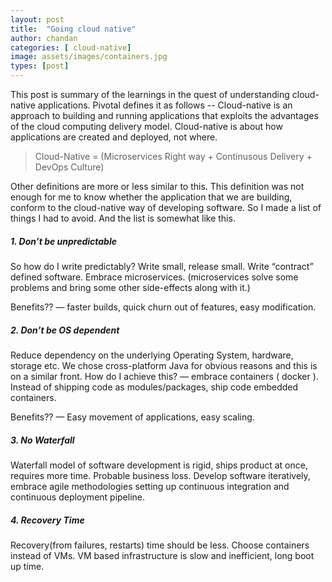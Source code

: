```yaml
---
layout: post
title:  "Going cloud native"
author: chandan
categories: [ cloud-native]
image: assets/images/containers.jpg
types: [post]
---
```


This post is summary of the learnings in the quest of understanding cloud-native applications. 
Pivotal defines it as follows -- 
Cloud-native is an approach to building and running applications that exploits the advantages of the cloud computing delivery model. Cloud-native is about how applications are created and deployed, not where.

> Cloud-Native = (Microservices Right way + Continusous Delivery + DevOps Culture)


Other definitions are more or less similar to this. This definition was not enough for me to know whether the application that we are building, conform to the cloud-native way of developing software. So I made a list of things I had to avoid. And the list is somewhat like this.

##### 1. Don’t be unpredictable
So how do I write predictably? Write small, release small. Write “contract” defined software. Embrace microservices. (microservices solve some problems and bring some other side-effects along with it.)

Benefits?? — faster builds, quick churn out of features, easy modification.
##### 2. Don’t be OS dependent
Reduce dependency on the underlying Operating System, hardware, storage etc. We chose cross-platform Java for obvious reasons and this is on a similar front. How do I achieve this? — embrace containers ( docker ). Instead of shipping code as modules/packages, ship code embedded containers.

Benefits?? — Easy movement of applications, easy scaling.
##### 3. No Waterfall
Waterfall model of software development is rigid, ships product at once, requires more time. Probable business loss. Develop software iteratively, embrace agile methodologies setting up continuous integration and continuous deployment pipeline.
##### 4. Recovery Time
Recovery(from failures, restarts) time should be less. Choose containers instead of VMs. VM based infrastructure is slow and inefficient, long boot up time.

